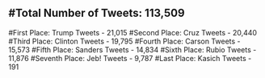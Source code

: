 #Total Number of Tweets: 113,509 
---
#First Place: Trump Tweets - 21,015
#Second Place: Cruz Tweets - 20,440
#Third Place: Clinton Tweets - 19,795
#Fourth Place: Carson Tweets - 15,573
#Fifth Place: Sanders Tweets - 14,834
#Sixth Place: Rubio Tweets - 11,876
#Seventh Place: Jeb! Tweets - 9,787
#Last Place: Kasich Tweets - 191
